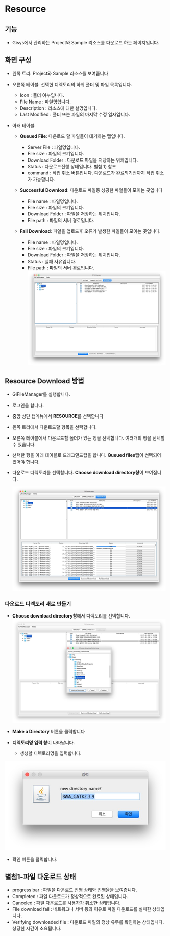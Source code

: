 # Resource

## 기능

  - Gisys에서 관리하는 Project와 Sample 리소스를 다운로드 하는 페이지입니다.

## 화면 구성

* 왼쪽 트리: Project와 Sample 리소스를 보여줍니다
* 오른쪽 테이블: 선택한 디렉토리의 하위 폴더 및 파일 목록입니다.
    * Icon : 폴더 여부입니다.
    * File Name : 파일명입니다.
    * Description : 리소스에 대한 설명입니다.
    * Last Modified : 폴더 또는 파일의 마지막 수정 일자입니다.

* 아래 테이블:
    * **Queued File**: 다운로드 할 파일들이 대기하는 탭입니다.
        * Server File : 파일명입니다.
        * File size : 파일의 크기입니다.
        * Download Folder : 다운로드 파일을 저장하는 위치입니다.
        * Status : 다운로드진행 상태입니다. 별첨 1) 참조
        * command : 작업 취소 버튼입니다. 다운로드가 완료되기전까지 작업 취소가 가능합니다.

    * **Successful Download**: 다운로드 파일중 성공한 파일들이 모이는 곳입니다
        * File name : 파일명입니다.
        * File size : 파일의 크기입니다.
        * Download Folder : 파일을 저장하는 위치입니다.
        * File path : 파일의 서버 경로입니다.

    * **Fail Download**: 파일을 업로드후 오류가 발생한 파일들이 모이는 곳입니다.
        * File name : 파일명입니다.
        * File size : 파일의 크기입니다.
        * Download Folder : 파일을 저장하는 위치입니다.
        * Status :  실패 사유입니다.
        * File path : 파일의 서버 경로입니다.
![화면](images/resource/resource_main.jpg)


## Resource Download 방법

* GiFileManager를 실행합니다.
* 로그인을 합니다.
* 중앙 상단 탭메뉴에서 **RESOURCE**를 선택합니다
* 왼쪽 트리에서 다운로드할 항목을 선택합니다.
* 오른쪽 테이블에서 다운로드할 폴더가 있는 행을 선택합니다. 여러개의 행을 선택할 수 있습니다.
* 선택한 행을 아래 테이블로 드래그앤드랍을 합니다. **Queued files**탭이 선택되어 있어야 합니다.
* 다운로드 디렉토리를 선택합니다. **Choose download directory창**이 보여집니다.

   ![화면](images/resource/resource_downloading.jpg)

### 다운로드 디렉토리 새로 만들기
* **Choose download directory창**에서 디렉토리를 선택합니다.
![화면](images/resource/resource_download.jpg)

* **Make a Directory** 버튼을 클릭합니다

* **디렉토리명 입력 창**이 나타납니다.
   - 생성할 디렉토리명을 입력합니다.

 ![화면](images/resource/directory_input.jpg)

* 확인 버튼을 클릭합니다.



## 별첨1-파일 다운로드 상태

* progress bar : 파일을 다운로드 진행 상태와 진행율을 보여줍니다.
* Completed : 파일 다운로드가 정상적으로 완료된 상태입니다.
* Canceled : 파일 다운로드를 사용자가 취소한 상태입니다.
* File download fail : 네트워크나 서버 등의  이유로 파일 다운로드를 실패한 상태입니다.
* Verifying downloaded file : 다운로드 파일의 정상 유무를 확인하는 상태입니다. 상당한 시간이 소요됩니다.
